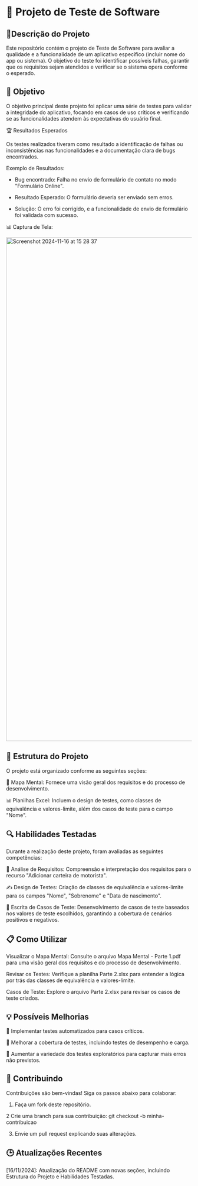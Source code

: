 # 🚀 Projeto de Teste de Software   

## 📱Descrição do Projeto
Este repositório contém o projeto de Teste de Software para avaliar a qualidade e a funcionalidade de um aplicativo específico (incluir nome do app ou sistema). O objetivo do teste foi identificar possíveis falhas, garantir que os requisitos sejam atendidos e verificar se o sistema opera conforme o esperado.

## 🎯 Objetivo
O objetivo principal deste projeto foi aplicar uma série de testes para validar a integridade do aplicativo, focando em casos de uso críticos e verificando se as funcionalidades atendem às expectativas do usuário final.

🏆 Resultados Esperados

Os testes realizados tiveram como resultado a identificação de falhas ou inconsistências nas funcionalidades e a documentação clara de bugs encontrados.

Exemplo de Resultados:

- Bug encontrado: Falha no envio de formulário de contato no modo "Formulário Online".

- Resultado Esperado: O formulário deveria ser enviado sem erros.

- Solução: O erro foi corrigido, e a funcionalidade de envio de formulário foi validada com sucesso.

📊 Captura de Tela:

<img width="1363" alt="Screenshot 2024-11-16 at 15 28 37" src="https://github.com/user-attachments/assets/53c9e4e0-5afa-4164-a367-14c6af71ea51">


## 📂 Estrutura do Projeto

O projeto está organizado conforme as seguintes seções:

🧠 Mapa Mental: Fornece uma visão geral dos requisitos e do processo de desenvolvimento.

📊 Planilhas Excel: Incluem o design de testes, como classes de equivalência e valores-limite, além dos casos de teste para o campo "Nome".

## 🔍 Habilidades Testadas

Durante a realização deste projeto, foram avaliadas as seguintes competências:

🔑 Análise de Requisitos: Compreensão e interpretação dos requisitos para o recurso "Adicionar carteira de motorista".

✍️ Design de Testes: Criação de classes de equivalência e valores-limite para os campos "Nome", "Sobrenome" e "Data de nascimento".

📝 Escrita de Casos de Teste: Desenvolvimento de casos de teste baseados nos valores de teste escolhidos, garantindo a cobertura de cenários positivos e negativos.

## 📋 Como Utilizar

Visualizar o Mapa Mental: Consulte o arquivo Mapa Mental - Parte 1.pdf para uma visão geral dos requisitos e do processo de desenvolvimento.

Revisar os Testes: Verifique a planilha Parte 2.xlsx para entender a lógica por trás das classes de equivalência e valores-limite.

Casos de Teste: Explore o arquivo Parte 2.xlsx para revisar os casos de teste criados.

## 💡 Possíveis Melhorias

🔹 Implementar testes automatizados para casos críticos.

🔹 Melhorar a cobertura de testes, incluindo testes de desempenho e carga.

🔹 Aumentar a variedade dos testes exploratórios para capturar mais erros não previstos.

## 🤝 Contribuindo

Contribuições são bem-vindas! Siga os passos abaixo para colaborar:

1. Faça um fork deste repositório.

2 Crie uma branch para sua contribuição: git checkout -b minha-contribuicao

3. Envie um pull request explicando suas alterações.

## 🕒 Atualizações Recentes

[16/11/2024]: Atualização do README com novas seções, incluindo Estrutura do Projeto e Habilidades Testadas.
